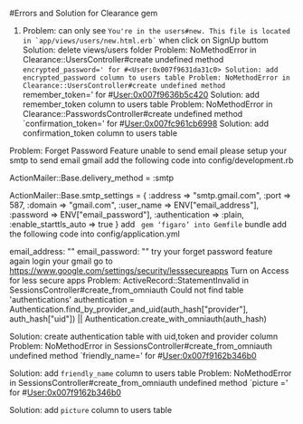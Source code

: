 #Errors and Solution for Clearance gem

1. Problem:
	 can only see ``` You're in the users#new. This file is located in `app/views/users/new.html.erb` ```
   when click on SignUp buttom
Solution: 
delete views/users folder
Problem:
NoMethodError in Clearance::UsersController#create
		undefined method `encrypted_password=' for #<User:0x007f9631da31c0>
Solution:
			add encrypted_password column to users table
Problem:
NoMethodError in Clearance::UsersController#create
undefined method `remember_token=' for #<User:0x007f9636b5c420>
Solution:
		add remember_token column to users table
Problem:
NoMethodError in Clearance::PasswordsController#create
undefined method `confirmation_token=' for #<User:0x007fc961cb6998>
Solution:
		add confirmation_token column to users table

Problem:
Forget Password Feature unable to send email
please setup your smtp to send email
gmail
add the following code into config/development.rb

ActionMailer::Base.delivery_method = :smtp

  ActionMailer::Base.smtp_settings = {
   :address => "smtp.gmail.com",
   :port => 587,
   :domain => "gmail.com",
   :user_name => ENV["email_address"],
   :password => ENV["email_password"],
   :authentication => :plain,
   :enable_starttls_auto => true
}
 add ``` gem ‘figaro’ into Gemfile```
 bundle
 add the following code into config/application.yml

email_address: "<your email address>"
email_password: "<password>"
try your forget password feature again
login your gmail
go to https://www.google.com/settings/security/lesssecureapps
Turn on Access for less secure apps
Problem:
ActiveRecord::StatementInvalid in SessionsController#create_from_omniauth Could not find table 'authentications'
authentication = Authentication.find_by_provider_and_uid(auth_hash["provider"], auth_hash["uid"]) || Authentication.create_with_omniauth(auth_hash)




Solution:
create authentication table with uid,token and provider column
Problem:
NoMethodError in SessionsController#create_from_omniauth
undefined method `friendly_name=' for #<User:0x007f9162b346b0>




Solution:
add ``` friendly_name ``` column to users table
Problem:
NoMethodError in SessionsController#create_from_omniauth
undefined method `picture =' for #<User:0x007f9162b346b0>




Solution:
add ``` picture ``` column to users table


